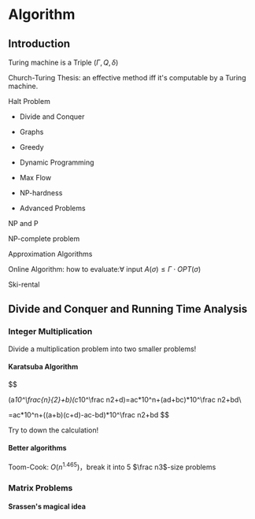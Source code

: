 # Algorithm

## Introduction

Turing machine is a Triple $(\Gamma,Q,\delta)$

Church-Turing Thesis: an effective method iff it's computable by a Turing machine.

Halt Problem

- Divide and Conquer

- Graphs

- Greedy

- Dynamic Programming

- Max Flow

- NP-hardness

- Advanced Problems

NP and P

NP-complete problem

Approximation Algorithms

Online Algorithm: how to evaluate:$\forall \text{ input }A(\sigma)\leq \Gamma\cdot OPT(\sigma)$

Ski-rental

## Divide and Conquer and Running Time Analysis

### Integer Multiplication

Divide a multiplication problem into two smaller problems!

#### Karatsuba Algorithm

$$

(a*10^\frac{n}{2}+b)(c*10^\frac n2+d)=ac*10^n+(ad+bc)*10^\frac n2+bd\\

=ac*10^n+((a+b)(c+d)-ac-bd)*10^\frac n2+bd
$$

Try to down the calculation!

#### Better algorithms

Toom-Cook: $O(n^{1.465})$，break it into 5 $\frac n3$-size problems

### Matrix Problems

#### Srassen's magical idea


